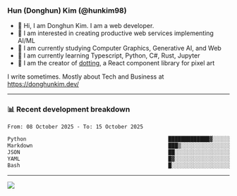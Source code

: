 ### Hun (Donghun) Kim (@hunkim98)

- 👋 Hi, I am Donghun Kim. I am a web developer. 
- 🤔 I am interested in creating productive web services implementing AI/ML
- 🔭 I am currently studying Computer Graphics, Generative AI, and Web 
- 🌱 I am currently learning Typescript, Python, C#, Rust, Jupyter
- 🎨 I am the creator of [dotting](https://github.com/hunkim98/dotting), a React component library for pixel art

I write sometimes. Mostly about Tech and Business at https://donghunkim.dev/

---
### 📊 Recent development breakdown
<!--START_SECTION:waka-->

```txt
From: 08 October 2025 - To: 15 October 2025

Python                                             █████████████▓░░░░░░░░░░░   54.05 %
Markdown                                           ███▒░░░░░░░░░░░░░░░░░░░░░   13.25 %
JSON                                               ██░░░░░░░░░░░░░░░░░░░░░░░   07.91 %
YAML                                               █▓░░░░░░░░░░░░░░░░░░░░░░░   06.76 %
Bash                                               █░░░░░░░░░░░░░░░░░░░░░░░░   04.17 %
```

<!--END_SECTION:waka-->
---

<!-- <div align='center'> -->
  <img align="center" src="https://github-readme-stats.vercel.app/api?username=hunkim98&theme=dark&show_icons=true"/>
<!-- </div> -->
<!--
**hunkim98/hunkim98** is a ✨ _special_ ✨ repository because its `README.md` (this file) appears on your GitHub profile.

Here are some ideas to get you started:

- 🔭 I’m currently working on ...
- 🌱 I’m currently learning ...
- 👯 I’m looking to collaborate on ...
- 🤔 I’m looking for help with ...
- 💬 Ask me about ...
- 📫 How to reach me: ...
- 😄 Pronouns: ...
- ⚡ Fun fact: ...
-->
